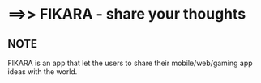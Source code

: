 ==>> FIKARA 
           - share your thoughts
============================================

NOTE
--------
FIKARA is an app that let the users to  share their mobile/web/gaming app ideas with the world.

